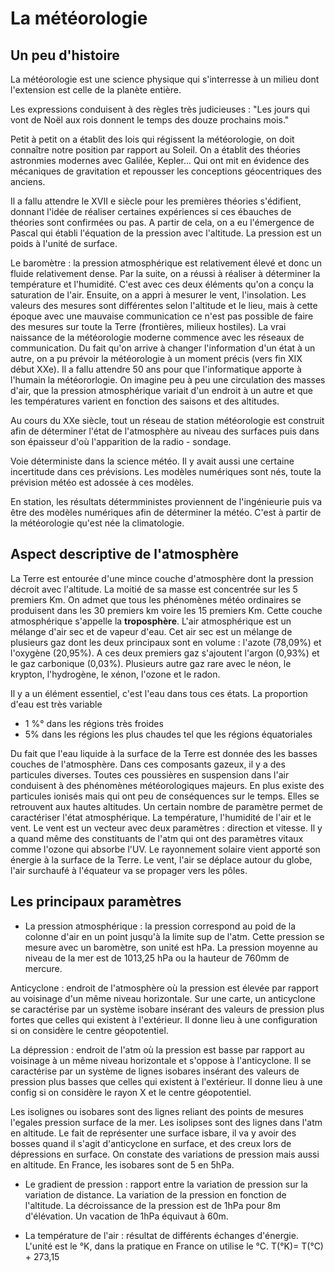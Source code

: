# La météorologie

## Un peu d'histoire

La météorologie est une science physique qui s'interresse à un milieu dont l'extension est celle de la planète entière. 

Les expressions conduisent à des règles très judicieuses : "Les jours qui vont de Noël aux rois donnent le temps des douze prochains mois."

Petit à petit on a établit des lois qui régissent la météorologie, on doit connaître notre position par rapport au Soleil. On a établit des théories astronmies modernes avec Galilée, Kepler... Qui ont mit en évidence des mécaniques de gravitation et repousser les conceptions géocentriques des anciens. 

Il a fallu attendre le XVII e siècle pour les premières théories s'édifient, donnant l'idée de réaliser certaines expériences si ces ébauches de théories sont confirmées ou pas. A partir de cela, on a eu l'émergence de Pascal qui établi l'équation de la pression avec l'altitude. La pression est un poids à l'unité de surface. 

Le baromètre : la pression atmosphérique est relativement élevé et donc un fluide relativement dense. Par la suite, on a réussi à réaliser à déterminer la température et l'humidité. C'est avec ces deux éléments qu'on a conçu la saturation de l'air. Ensuite, on a appri à mesurer le vent, l'insolation. Les valeurs des mesures sont différentes selon l'altitude et le lieu, mais à cette époque avec une mauvaise communication ce n'est pas possible de faire des mesures sur toute la Terre (frontières, milieux hostiles). La vrai naissance de la météorologie moderne commence avec les réseaux de communication. Du fait qu'on arrive à changer l'information d'un état à un autre, on a pu prévoir la météorologie à un moment précis (vers fin XIX début XXe). Il a fallu attendre 50 ans pour que l'informatique apporte à l'humain la météororlogie. On imagine peu à peu une circulation des masses d'air, que la pression atmosphérique variait d'un endroit à un autre et que les températures varient en fonction des saisons et des altitudes. 

Au cours du XXe siècle, tout un réseau de station météorologie est construit afin de déterminer  l'état de l'atmosphère au niveau des surfaces puis dans son épaisseur d'où l'apparition de la radio - sondage.

Voie déterministe dans la science météo. Il y avait aussi une certaine incertitude dans ces prévisions. Les modèles numériques sont nés, toute la prévision météo est adossée à ces modèles.

En station, les résultats détermministes proviennent de l'ingénieurie puis va être des modèles numériques afin de déterminer la météo. C'est à partir de la météorologie qu'est née la climatologie. 

## Aspect descriptive de l'atmosphère

La Terre est entourée d'une mince couche d'atmosphère dont la pression décroit avec l'altitude. La moitié de sa masse est concentrée sur les 5 premiers Km. On admet que tous les phénomènes météo ordinaires se produisent dans les 30 premiers km voire les 15 premiers Km. Cette couche atmosphérique s'appelle la **troposphère**. L'air atmosphérique est un mélange d'air sec et de vapeur d'eau. Cet air sec est un mélange de plusieurs gaz dont les deux principaux sont en volume : l'azote (78,09%) et l'oxygène (20,95%). A ces deux premiers gaz s'ajoutent l'argon (0,93%) et le gaz carbonique (0,03%). Plusieurs autre gaz rare avec le néon, le krypton, l'hydrogène, le xénon, l'ozone et le radon.

Il y a un élément essentiel, c'est l'eau dans tous ces états. La proportion d'eau est très variable

* 1 %°  dans les régions très froides
* 5% dans les régions les plus chaudes tel que les régions équatoriales

Du fait que l'eau liquide à la surface de la Terre est donnée des les basses couches de l'atmosphère. Dans ces composants gazeux, il y a des particules diverses. Toutes ces poussières en suspension dans l'air conduisent à des phénomènes météorologiques majeurs. En plus existe des particules ionisés mais qui ont peu de conséquences sur le temps. Elles se retrouvent aux hautes altitudes. Un certain nombre de paramètre permet de caractériser l'état atmosphérique. La température, l'humidité de l'air et le vent. Le vent est un vecteur avec deux paramètres : direction et vitesse. Il y a quand même des constituants de l'atm qui ont des paramètres vitaux comme l'ozone qui absorbe l'UV. Le rayonnement solaire vient apporté son énergie à la surface de la Terre. Le vent, l'air se déplace autour du globe, l'air surchaufé à l'équateur va se propager vers les pôles. 

## Les principaux paramètres

* La pression atmosphérique : la pression correspond au poid de la colonne d'air en un point jusqu'à la limite sup de l'atm. Cette pression se mesure avec un  baromètre, son unité est hPa. La pression moyenne au niveau de la mer est de 1013,25 hPa ou la hauteur de 760mm de mercure. 

Anticyclone : endroit de l'atmosphère où la pression est élevée par rapport au voisinage d'un même niveau horizontale. Sur une carte, un anticyclone se caractérise par un système isobare insérant des valeurs de pression plus fortes que celles qui existent à l'extérieur. Il donne lieu à une configuration si on considère le centre géopotentiel. 

La dépression : endroit de l'atm où la pression est basse par rapport au voisinage à un même niveau horizontale et s'oppose à l'anticyclone. Il se caractérise par un système de lignes isobares insérant des valeurs de pression plus basses que celles qui existent à l'extérieur. Il donne lieu à une config si on considère le rayon X et le centre géopotentiel.

Les isolignes ou isobares sont des lignes reliant des points de mesures l'egales pression surface de la mer. Les isolipses sont des lignes dans l'atm en altitude. Le fait de représenter une surface isbare, il va y avoir des bosses quand il s'agit d'anticyclone en surface, et des creux lors de dépressions en surface. On constate des variations de pression mais aussi en altitude. En France, les isobares sont de 5 en 5hPa.

* Le gradient de pression : rapport entre la variation de pression sur la variation de distance. La variation de la pression en fonction de l'altitude. La décroissance de la pression est de 1hPa pour 8m d'élévation. Un vacation de 1hPa équivaut à 60m.

* La température de l'air : résultat de différents échanges d'énergie. L'unité est le °K, dans la pratique en France on utilise le °C. T(°K)= T(°C) + 273,15

